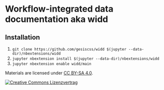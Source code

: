 # Workflow-integrated data documentation aka widd

## Installation

1. `git clone https://github.com/gesiscss/widd $(jupyter --data-dir)/nbextensions/widd`
2. `jupyter nbextension install $(jupyter --data-dir)/nbextensions/widd`
3. `jupyter nbextension enable widd/main`


Materials are licensed under [CC BY-SA 4.0](http://creativecommons.org/licenses/by-sa/4.0/).


[![Creative Commons Lizenzvertrag](https://i.creativecommons.org/l/by-sa/4.0/88x31.png)](http://creativecommons.org/licenses/by-sa/4.0/)

